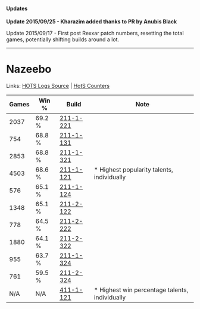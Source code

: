 #### Updates
**Update 2015/09/25 - Kharazim added thanks to PR by Anubis Black**

Update 2015/09/17 - First post Rexxar patch numbers, resetting the total games, potentially shifting builds around a lot.

***

# Nazeebo

Links: [HOTS Logs Source](https://www.hotslogs.com/Sitewide/HeroDetails?Hero=Nazeebo) | [HotS Counters](http://hotscounters.com/#/hero/Nazeebo)

Games  | Win %  | Build     | Note
-----  | -----  | -----     | ----
2037   | 69.2 % | [211-1-221](http://www.heroesfire.com/hots/talent-calculator/nazeebo#kCrr) | 
754    | 68.8 % | [211-1-131](http://www.heroesfire.com/hots/talent-calculator/nazeebo#kCqR) | 
2853   | 68.8 % | [211-1-321](http://www.heroesfire.com/hots/talent-calculator/nazeebo#kCtP) | 
4503   | 68.6 % | [211-1-121](http://www.heroesfire.com/hots/talent-calculator/nazeebo#kCqH) | * Highest popularity talents, individually
576    | 65.1 % | [211-1-124](http://www.heroesfire.com/hots/talent-calculator/nazeebo#kCqK) | 
1348   | 65.1 % | [211-2-122](http://www.heroesfire.com/hots/talent-calculator/nazeebo#kD3w) | 
778    | 64.5 % | [211-2-222](http://www.heroesfire.com/hots/talent-calculator/nazeebo#kD5U) | 
1880   | 64.1 % | [211-2-322](http://www.heroesfire.com/hots/talent-calculator/nazeebo#kD72) | 
955    | 63.7 % | [211-1-324](http://www.heroesfire.com/hots/talent-calculator/nazeebo#kCtS) | 
761    | 59.5 % | [211-2-324](http://www.heroesfire.com/hots/talent-calculator/nazeebo#kD74) | 
N/A    | N/A    | [411-1-121](http://www.heroesfire.com/hots/talent-calculator/nazeebo#rr6H) | * Highest win percentage talents, individually
